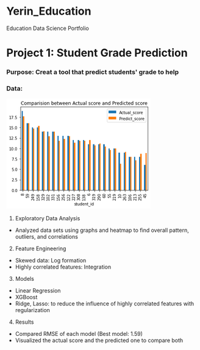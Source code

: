 # Yerin_Education
Education Data Science Portfolio

# Project 1: Student Grade Prediction
### Purpose: Creat a tool that predict students' grade to help 
### Data: 

![](/Images/Grade%20Prediction.png)

1. Exploratory Data Analysis
 * Analyzed data sets using graphs and heatmap to find overall pattern, outliers, and correlations
2. Feature Engineering
 * Skewed data: Log formation
 * Highly correlated features: Integration
3. Models
 * Linear Regression
 * XGBoost
 * Ridge, Lasso: to reduce the influence of highly correlated features with regularization
4. Results
 * Compared RMSE of each model (Best model: 1.59)
 * Visualized the actual score and the predicted one to compare both
